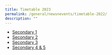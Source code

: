 ```yaml
---
title: Timetable 2023
permalink: /general/newsnevents/timetable-2022/
description: ""
---
```

* [Secondary 1](/files/Timetable/secondary%201s2.pdf)
* [Secondary 2](/files/Timetable/secondary%202s2.pdf)
* [Secondary 3](/files/Timetable/secondary%203s2.pdf)
* [Secondary 4 & 5](/files/Timetable/secondary%204s2.pdf)